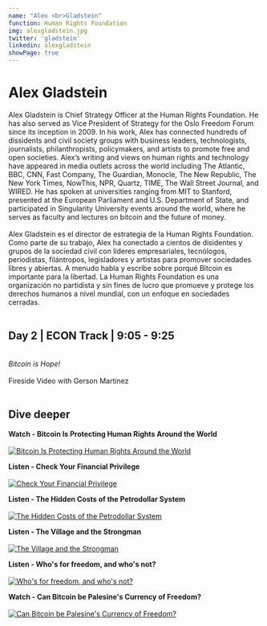 ```yaml
---
name: "Alex <br>Gladstein"
function: Human Rights Foundation
img: alexgladstein.jpg
twitter: 'gladstein'
linkedin: alexgladstein
showPage: true
---
```


# Alex Gladstein
 
Alex Gladstein is Chief Strategy Officer at the Human Rights Foundation. He has also served as Vice President of Strategy for the Oslo Freedom Forum since its inception in 2009. In his work, Alex has connected hundreds of dissidents and civil society groups with business leaders, technologists, journalists, philanthropists, policymakers, and artists to promote free and open societies. Alex’s writing and views on human rights and technology have appeared in media outlets across the world including The Atlantic, BBC, CNN, Fast Company, The Guardian, Monocle, The New Republic, The New York Times, NowThis, NPR, Quartz, TIME, The Wall Street Journal, and WIRED. He has spoken at universities ranging from MIT to Stanford, presented at the European Parliament and U.S. Department of State, and participated in Singularity University events around the world, where he serves as faculty and lectures on bitcoin and the future of money.
<br><br>
Alex Gladstein es el director de estrategia de la Human Rights Foundation. Como parte de su trabajo, Alex ha conectado a cientos de disidentes y grupos de la sociedad civil con líderes empresariales, tecnólogos, periodistas, filántropos, legisladores y artistas para promover sociedades libres y abiertas. A menudo habla y escribe sobre porqué Bitcoin es importante para la libertad.
La Human Rights Foundation es una organización no partidista y sin fines de lucro que promueve y protege los derechos humanos a nivel mundial, con un enfoque en sociedades cerradas.
<br><br>

## Day 2 | ECON Track | 9:05 - 9:25
<br>
<i>Bitcoin is Hope!</i><br><br>
Fireside Video with Gerson Martinez
<br><br>

## Dive deeper

<div class="grid grid-cols-1 md:grid-cols-2 gap-5">
<div class="p-3 my-2">

**Watch - Bitcoin Is Protecting Human Rights Around the World** <br><br>
[ ![Bitcoin Is Protecting Human Rights Around the World](/content/alex_reason.png)](https://www.youtube.com/watch?v=xLYYh4aPXAM/)
</div>

<div class="p-3 my-2">

**Listen - Check Your Financial Privilege** <br><br>
[ ![Check Your Financial Privilege](/content/alex_privilege.png)](https://bitcoinaudible.com/check-your-financial-privilege/)
</div>

<div class="p-3 my-2">

**Listen - The Hidden Costs of the Petrodollar System** <br><br>
[ ![The Hidden Costs of the Petrodollar System](/content/alex_petrodollar.png)](https://bitcoinaudible.com/the-hidden-costs-of-the-petrodollar-system/)
</div>

<div class="p-3 my-2">

**Listen - The Village and the Strongman** <br><br>
[ ![The Village and the Strongman](/content/alex_village.png)](https://letstalkbitcoin.com/blog/post/bitcoin-audible-read561-the-village-and-the-strongman-alex-gladstein/)
</div>

<div class="p-3 my-2">

**Listen - Who's for freedom, and who's not?** <br><br>
[ ![Who's for freedom, and who's not?](/content/alex_livera.png)](https://stephanlivera.com/episode/283/)
</div>

<div class="p-3 my-2">

**Watch - Can Bitcoin be Palesine's Currency of Freedom?** <br><br>
[ ![Can Bitcoin be Palesine's Currency of Freedom?](/content/alex_palestine.png)](https://www.youtube.com/watch?v=h80B9fN_oow/)
</div>

</div>

<br>

